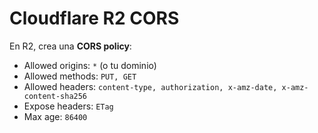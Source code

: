 # Cloudflare R2 CORS

En R2, crea una **CORS policy**:
- Allowed origins: `*` (o tu dominio)
- Allowed methods: `PUT, GET`
- Allowed headers: `content-type, authorization, x-amz-date, x-amz-content-sha256`
- Expose headers: `ETag`
- Max age: `86400`
